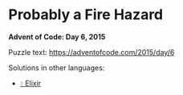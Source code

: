 # Probably a Fire Hazard

**Advent of Code: Day 6, 2015**

Puzzle text: <https://adventofcode.com/2015/day/6>

Solutions in other languages:

- [💧 Elixir](../../../elixir/lib/2015/06_probably_a_fire_hazard/README.md)
